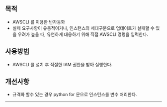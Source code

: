 ## 목적
* AWSCLI 를 이용한 반자동화
* 실제 요구사항이 유동적이거나, 인스턴스의 세대구분으로 업데이트가 실패할 수 있을 우려가 높을 때, 유연하게 대응하기 위해 직접 AWSCLI 명령을 입력한다.


## 사용방법
* AWSCLI 를 설치 후 적절한 IAM 권한을 받아 실행한다.

## 개선사항
* 규격화 할수 있는 경우 python for 문으로 인스턴스를 변수 처리한다.
<hr/>

